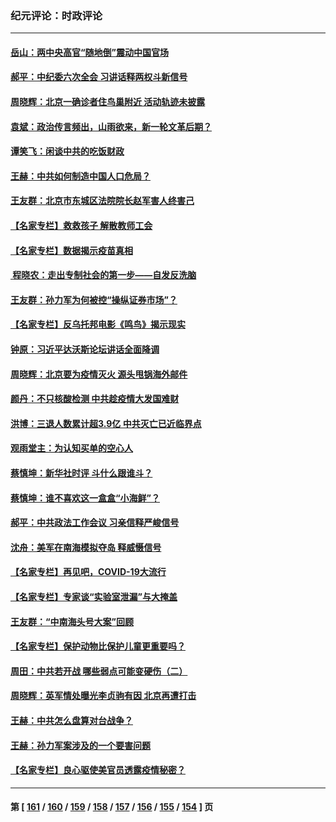 ### 纪元评论：时政评论
---
#### [岳山：两中央高官“随地倒”震动中国官场](../../pages/nsc1025/n13515984.md) 
#### [郝平：中纪委六次全会 习讲话释两权斗新信号](../../pages/nsc1025/n13516021.md) 
#### [周晓辉：北京一确诊者住鸟巢附近 活动轨迹未披露](../../pages/nsc1025/n13515913.md) 
#### [袁斌：政治传言频出，山雨欲来，新一轮文革后期？](../../pages/nsc1025/n13515245.md) 
#### [谭笑飞：闲谈中共的吃饭财政](../../pages/nsc1025/n13515210.md) 
#### [王赫：中共如何制造中国人口危局？](../../pages/nsc1025/n13514568.md) 
#### [王友群：北京市东城区法院院长赵军害人终害己](../../pages/nsc1025/n13514140.md) 
#### [【名家专栏】救救孩子 解散教师工会](../../pages/nsc1025/n13513603.md) 
#### [【名家专栏】数据揭示疫苗真相](../../pages/nsc1025/n13513380.md) 
#### [ 程晓农：走出专制社会的第一步——自发反洗脑](../../pages/nsc1025/n13512864.md) 
#### [王友群：孙力军为何被控“操纵证券市场”？](../../pages/nsc1025/n13511685.md) 
#### [【名家专栏】反乌托邦电影《鸣鸟》揭示现实](../../pages/nsc1025/n13510897.md) 
#### [钟原：习近平达沃斯论坛讲话全面降调](../../pages/nsc1025/n13511646.md) 
#### [周晓辉：北京要为疫情灭火 源头甩锅海外邮件](../../pages/nsc1025/n13511510.md) 
#### [颜丹：不只核酸检测 中共趁疫情大发国难财](../../pages/nsc1025/n13511390.md) 
#### [洪博：三退人数累计超3.9亿 中共灭亡已近临界点](../../pages/nsc1025/n13510842.md) 
#### [观雨堂主：为认知买单的空心人](../../pages/nsc1025/n13511099.md) 
#### [蔡慎坤：新华社时评 斗什么跟谁斗？](../../pages/nsc1025/n13510628.md) 
#### [蔡慎坤：谁不喜欢这一盒盒“小海鲜”？](../../pages/nsc1025/n13509889.md) 
#### [郝平：中共政法工作会议 习亲信释严峻信号](../../pages/nsc1025/n13509297.md) 
#### [沈舟：美军在南海模拟夺岛 释威慑信号](../../pages/nsc1025/n13509242.md) 
#### [【名家专栏】再见吧，COVID-19大流行](../../pages/nsc1025/n13509641.md) 
#### [【名家专栏】专家谈“实验室泄漏”与大掩盖](../../pages/nsc1025/n13508791.md) 
#### [王友群：“中南海头号大案”回顾](../../pages/nsc1025/n13507592.md) 
#### [【名家专栏】保护动物比保护儿童更重要吗？](../../pages/nsc1025/n13506846.md) 
#### [周田：中共若开战 哪些弱点可能变硬伤（二）](../../pages/nsc1025/n13507175.md) 
#### [周晓辉：英军情处曝光李贞驹有因 北京再遭打击](../../pages/nsc1025/n13507104.md) 
#### [王赫：中共怎么盘算对台战争？](../../pages/nsc1025/n13505689.md) 
#### [王赫：孙力军案涉及的一个要害问题](../../pages/nsc1025/n13505244.md) 
#### [【名家专栏】良心驱使美官员透露疫情秘密？](../../pages/nsc1025/n13504846.md) 

---
#### 第 [ [161](./161.md) / [160](./160.md) / [159](./159.md) / [158](./158.md) / [157](./157.md) / [156](./156.md) / [155](./155.md) / [154](./154.md) ] 页
